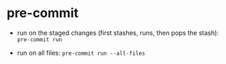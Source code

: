 # pre-commit

- run on the staged changes (first stashes, runs, then pops the stash):
`pre-commit run`

- run on all files:
`pre-commit run --all-files`
